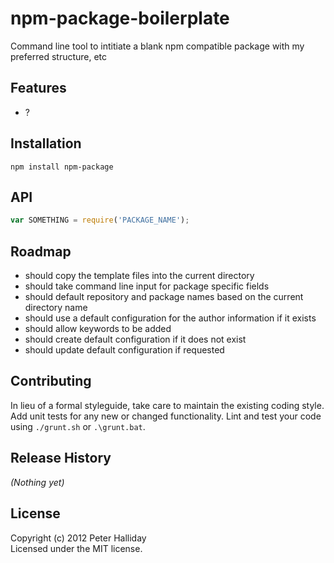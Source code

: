npm-package-boilerplate
=======================

Command line tool to intitiate a blank npm compatible package with my preferred structure, etc

## Features

- ?

## Installation

```
npm install npm-package
```

## API

```javascript
var SOMETHING = require('PACKAGE_NAME');
```

## Roadmap

- should copy the template files into the current directory
- should take command line input for package specific fields
- should default repository and package names based on the current directory name
- should use a default configuration for the author information if it exists
- should allow keywords to be added
- should create default configuration if it does not exist
- should update default configuration if requested

## Contributing
In lieu of a formal styleguide, take care to maintain the existing coding style. Add unit tests for any new or changed functionality. Lint and test your code using ``./grunt.sh`` or ``.\grunt.bat``.

## Release History
_(Nothing yet)_

## License
Copyright (c) 2012 Peter Halliday  
Licensed under the MIT license.